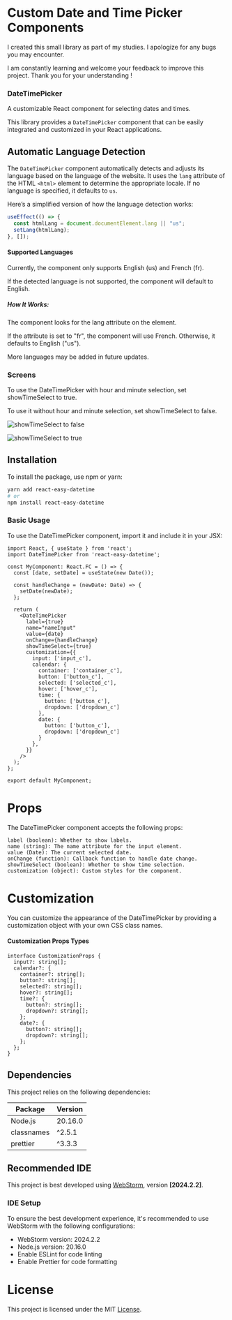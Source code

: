 # Custom Date and Time Picker Components

I created this small library as part of my studies. I apologize for any bugs you may encounter. 

I am constantly learning and welcome your feedback to improve this project. Thank you for your understanding !

### DateTimePicker

A customizable React component for selecting dates and times.

This library provides a `DateTimePicker` component that can be easily integrated and customized in your React applications.

## Automatic Language Detection

The `DateTimePicker` component automatically detects and adjusts its language based on the language of the website. It uses the `lang` attribute of the HTML `<html>` element to determine the appropriate locale. If no language is specified, it defaults to `us`.

Here’s a simplified version of how the language detection works:

```javascript
useEffect(() => {
  const htmlLang = document.documentElement.lang || "us";
  setLang(htmlLang);
}, []);
```

#### Supported Languages

Currently, the component only supports English (us) and French (fr).

If the detected language is not supported, the component will default to English.

##### How It Works:
The component looks for the lang attribute on the <html> element.

If the attribute is set to "fr", the component will use French. Otherwise, it defaults to English ("us").

More languages may be added in future updates.

### Screens 

To use the DateTimePicker with hour and minute selection, set showTimeSelect to true.

To use it without hour and minute selection, set showTimeSelect to false.

![showTimeSelect to false](https://i.postimg.cc/Y07CvCBy/base1.png)

![showTimeSelect to true](https://i.postimg.cc/5ymNLWx9/base2.png)

## Installation

To install the package, use npm or yarn:

```bash
yarn add react-easy-datetime
# or
npm install react-easy-datetime
```

### Basic Usage

To use the DateTimePicker component, import it and include it in your JSX:
```tsx
import React, { useState } from 'react';
import DateTimePicker from 'react-easy-datetime';

const MyComponent: React.FC = () => {
  const [date, setDate] = useState(new Date());

  const handleChange = (newDate: Date) => {
    setDate(newDate);
  };

  return (
    <DateTimePicker
      label={true}
      name="nameInput"
      value={date}
      onChange={handleChange}
      showTimeSelect={true}
      customization={{
        input: ['input_c'],
        calendar: {
          container: ['container_c'],
          button: ['button_c'],
          selected: ['selected_c'],
          hover: ['hover_c'],
          time: {
            button: ['button_c'],
            dropdown: ['dropdown_c']
          },
          date: {
            button: ['button_c'],
            dropdown: ['dropdown_c']
          }
        },
      }}
    />
  );
};

export default MyComponent;
```

# Props

The DateTimePicker component accepts the following props:

    label (boolean): Whether to show labels.
    name (string): The name attribute for the input element.
    value (Date): The current selected date.
    onChange (function): Callback function to handle date change.
    showTimeSelect (boolean): Whether to show time selection.
    customization (object): Custom styles for the component.

# Customization

You can customize the appearance of the DateTimePicker by providing a customization object with your own CSS class names.

#### Customization Props Types

```tsx
interface CustomizationProps {
  input?: string[];
  calendar?: {
    container?: string[];
    button?: string[];
    selected?: string[];
    hover?: string[];
    time?: {
      button?: string[];
      dropdown?: string[];
    };
    date?: {
      button?: string[];
      dropdown?: string[];
    };
  };
}
```

## Dependencies

This project relies on the following dependencies:

| Package    | Version   |
|------------|-----------|
| Node.js    | 20.16.0   |
| classnames | ^2.5.1    |
| prettier   | ^3.3.3    |

## Recommended IDE

This project is best developed using [WebStorm](https://www.jetbrains.com/webstorm/), version **[2024.2.2]**.

### IDE Setup

To ensure the best development experience, it's recommended to use WebStorm with the following configurations:

- WebStorm version: 2024.2.2
- Node.js version: 20.16.0
- Enable ESLint for code linting
- Enable Prettier for code formatting

# License

This project is licensed under the MIT [License](LICENSE).
